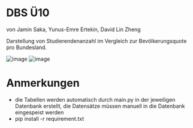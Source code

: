 # DBS Ü10
von Jamin Saka, Yunus-Emre Ertekin, David Lin Zheng

Darstellung von Studierendenanzahl im Vergleich zur Bevölkerungsquote pro Bundesland.

![image](https://github.com/ItsJamin/database-systems-assignment/assets/103188307/04facc69-95fc-47be-b7ff-813ce4fb1323)
![image](https://github.com/ItsJamin/database-systems-assignment/assets/103188307/4c98bb39-9a2e-4b1d-983b-8a10c1f61482)


# Anmerkungen

- die Tabellen werden automatisch durch main.py in der jeweiligen Datenbank erstellt, die Datensätze müssen manuell in die Datenbank eingespeist werden 
- pip install -r requirement.txt
